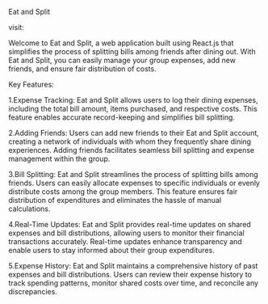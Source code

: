 Eat and Split

visit: 

Welcome to Eat and Split, a web application built using React.js that simplifies the process of splitting bills among friends after dining out. With Eat and Split,
you can easily manage your group expenses, add new friends, and ensure fair distribution of costs.

Key Features:

1.Expense Tracking: Eat and Split allows users to log their dining expenses, including the total bill amount, items purchased, and respective costs. 
This feature enables accurate record-keeping and simplifies bill splitting.

2.Adding Friends: Users can add new friends to their Eat and Split account, creating a network of individuals with whom they frequently share dining experiences. 
Adding friends facilitates seamless bill splitting and expense management within the group.

3.Bill Splitting: Eat and Split streamlines the process of splitting bills among friends. Users can easily allocate expenses to specific individuals or evenly distribute costs among the group members. This feature ensures fair distribution of expenditures and eliminates the hassle of manual calculations.

4.Real-Time Updates: Eat and Split provides real-time updates on shared expenses and bill distributions, allowing users to monitor their financial transactions accurately. Real-time updates enhance transparency and enable users to stay informed about their group expenditures.

5.Expense History: Eat and Split maintains a comprehensive history of past expenses and bill distributions. Users can review their expense history to track spending patterns, monitor shared costs over time, and reconcile any discrepancies.
